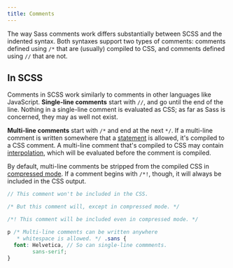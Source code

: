 ```yaml
---
title: Comments
---
```


The way Sass comments work differs substantially between SCSS and the indented
syntax. Both syntaxes support two types of comments: comments defined using `/*`
that are (usually) compiled to CSS, and comments defined using `//` that are
not.

## In SCSS

Comments in SCSS work similarly to comments in other languages like JavaScript.
**Single-line comments** start with `//`, and go until the end of the line.
Nothing in a single-line comment is evaluated as CSS; as far as Sass is
concerned, they may as well not exist.

**Multi-line comments** start with `/*` and end at the next `*/`. If a
multi-line comment is written somewhere that a [statement][] is allowed, it's
compiled to a CSS comment. A multi-line comment that's compiled to CSS may
contain [interpolation][], which will be evaluated before the comment is compiled.

By default, multi-line comments be stripped from the compiled CSS in [compressed
mode][]. If a comment begins with `/*!`, though, it will always be included in
the CSS output.

[statement]: structure#statements
[interpolation]: ../interpolation
[compressed mode]: ../output-styles

```scss
// This comment won't be included in the CSS.

/* But this comment will, except in compressed mode. */

/*! This comment will be included even in compressed mode. */

p /* Multi-line comments can be written anywhere
   * whitespace is allowed. */ .sans {
  font: Helvetica, // So can single-line commments.
        sans-serif;
}
```

